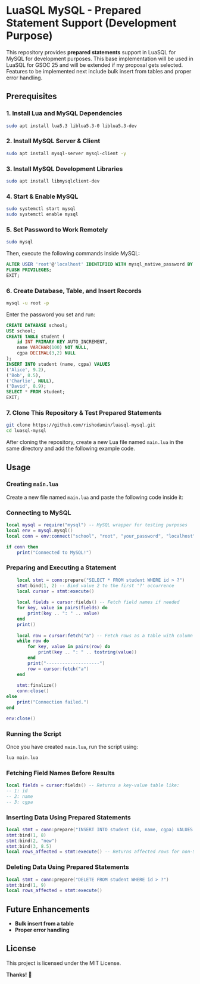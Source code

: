 # LuaSQL MySQL - Prepared Statement Support (Development Purpose)

This repository provides **prepared statements** support in LuaSQL for MySQL for development purposes. This base implementation will be used in LuaSQL for GSOC 25 and will be extended if my proposal gets selected. Features to be implemented next include bulk insert from tables and proper error handling.

## Prerequisites

### 1. Install Lua and MySQL Dependencies
```sh
sudo apt install lua5.3 liblua5.3-0 liblua5.3-dev
```

### 2. Install MySQL Server & Client
```sh
sudo apt install mysql-server mysql-client -y
```

### 3. Install MySQL Development Libraries
```sh
sudo apt install libmysqlclient-dev
```

### 4. Start & Enable MySQL
```sh
sudo systemctl start mysql
sudo systemctl enable mysql
```

### 5. Set Password to Work Remotely
```sh
sudo mysql
```

Then, execute the following commands inside MySQL:
```sql
ALTER USER 'root'@'localhost' IDENTIFIED WITH mysql_native_password BY 'your_password';
FLUSH PRIVILEGES;
EXIT;
```

### 6. Create Database, Table, and Insert Records
```sh
mysql -u root -p
```
Enter the password you set and run:
```sql
CREATE DATABASE school;
USE school;
CREATE TABLE student (
    id INT PRIMARY KEY AUTO_INCREMENT,
    name VARCHAR(100) NOT NULL,
    cgpa DECIMAL(3,2) NULL
);
INSERT INTO student (name, cgpa) VALUES
('Alice', 9.2),
('Bob', 8.5),
('Charlie', NULL),
('David', 8.9);
SELECT * FROM student;
EXIT;
```

### 7. Clone This Repository & Test Prepared Statements
```sh
git clone https://github.com/rishodamin/luasql-mysql.git
cd luasql-mysql
```

After cloning the repository, create a new Lua file named `main.lua` in the same directory and add the following example code.

## Usage

### Creating `main.lua`
Create a new file named `main.lua` and paste the following code inside it:

### Connecting to MySQL
```lua
local mysql = require("mysql") -- MySQL wrapper for testing purposes
local env = mysql.mysql()
local conn = env:connect("school", "root", "your_password", "localhost", 3306)

if conn then
    print("Connected to MySQL!")
```

### Preparing and Executing a Statement
```lua
    local stmt = conn:prepare("SELECT * FROM student WHERE id > ?")
    stmt:bind(1, 2) -- Bind value 2 to the first '?' occurrence
    local cursor = stmt:execute()
    
    local fields = cursor:fields() -- Fetch field names if needed
    for key, value in pairs(fields) do
        print(key .. ": " .. value)
    end
    print()
    
    local row = cursor:fetch("a") -- Fetch rows as a table with column names as keys
    while row do
        for key, value in pairs(row) do
            print(key .. ": " .. tostring(value))
        end
        print("--------------------")
        row = cursor:fetch("a")
    end
    
    stmt:finalize()
    conn:close()
else
    print("Connection failed.")
end

env:close()
```

### Running the Script
Once you have created `main.lua`, run the script using:
```sh
lua main.lua
```

### Fetching Field Names Before Results
```lua
local fields = cursor:fields() -- Returns a key-value table like:
-- 1: id
-- 2: name
-- 3: cgpa
```

### Inserting Data Using Prepared Statements
```lua
local stmt = conn:prepare("INSERT INTO student (id, name, cgpa) VALUES (?, ?, ?)")
stmt:bind(1, 8)
stmt:bind(2, "new")
stmt:bind(3, 8.5)
local rows_affected = stmt:execute() -- Returns affected rows for non-SELECT queries
```

### Deleting Data Using Prepared Statements
```lua
local stmt = conn:prepare("DELETE FROM student WHERE id > ?")
stmt:bind(1, 9)
local rows_affected = stmt:execute()
```

## Future Enhancements
- **Bulk insert from a table**
- **Proper error handling**

## License
This project is licensed under the MIT License.

**Thanks!** 🚀

